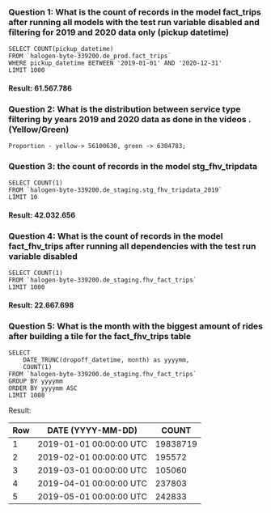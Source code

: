 ### Question 1: What is the count of records in the model fact_trips after running all models with the test run variable disabled and filtering for 2019 and 2020 data only (pickup datetime)

```
SELECT COUNT(pickup_datetime) 
FROM `halogen-byte-339200.de_prod.fact_trips` 
WHERE pickup_datetime BETWEEN '2019-01-01' AND '2020-12-31' 
LIMIT 1000
```

#### Result: 61.567.786

### Question 2: What is the distribution between service type filtering by years 2019 and 2020 data as done in the videos . (Yellow/Green)

```
Proportion - yellow-> 56100630, green -> 6304783;
```

### Question 3: the count of records in the model stg_fhv_tripdata

```
SELECT COUNT(1) 
FROM `halogen-byte-339200.de_staging.stg_fhv_tripdata_2019` 
LIMIT 10
```

#### Result: 42.032.656

### Question 4: What is the count of records in the model fact_fhv_trips after running all dependencies with the test run variable disabled

```
SELECT COUNT(1)
FROM `halogen-byte-339200.de_staging.fhv_fact_trips`
LIMIT 1000
```

#### Result: 22.667.698

### Question 5: What is the month with the biggest amount of rides after building a tile for the fact_fhv_trips table 

```
SELECT 
    DATE_TRUNC(dropoff_datetime, month) as yyyymm,
    COUNT(1) 
FROM `halogen-byte-339200.de_staging.fhv_fact_trips` 
GROUP BY yyyymm 
ORDER BY yyyymm ASC 
LIMIT 1000 
```

Result: 

| Row | DATE (YYYY-MM-DD)       | COUNT    |
|-----|-------------------------|----------|
| 1   | 2019-01-01 00:00:00 UTC | 19838719 |
| 2   | 2019-02-01 00:00:00 UTC |   195572 |
| 3   | 2019-03-01 00:00:00 UTC |   105060 |
| 4   | 2019-04-01 00:00:00 UTC |   237803 |
| 5   | 2019-05-01 00:00:00 UTC |   242833 |
